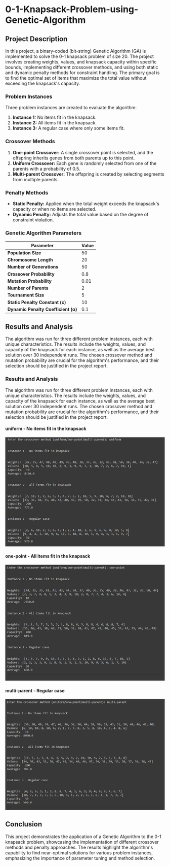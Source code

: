# 0-1-Knapsack-Problem-using-Genetic-Algorithm

## Project Description

In this project, a binary-coded (bit-string) Genetic Algorithm (GA) is implemented to solve the 0-1 knapsack problem of size 20. The project involves creating weights, values, and knapsack capacity within specific bounds, implementing different crossover methods, and using both static and dynamic penalty methods for constraint handling. The primary goal is to find the optimal set of items that maximize the total value without exceeding the knapsack's capacity.

### Problem Instances

Three problem instances are created to evaluate the algorithm:
1. **Instance 1:** No items fit in the knapsack.
2. **Instance 2:** All items fit in the knapsack.
3. **Instance 3:** A regular case where only some items fit.

### Crossover Methods
1. **One-point Crossover:** A single crossover point is selected, and the offspring inherits genes from both parents up to this point.
2. **Uniform Crossover:** Each gene is randomly selected from one of the parents with a probability of 0.5.
3. **Multi-parent Crossover:** The offspring is created by selecting segments from multiple parents.

### Penalty Methods
- **Static Penalty:** Applied when the total weight exceeds the knapsack's capacity or when no items are selected.
- **Dynamic Penalty:** Adjusts the total value based on the degree of constraint violation.

### Genetic Algorithm Parameters

| Parameter                       | Value  |
|---------------------------------|--------|
| **Population Size**             | 50     |
| **Chromosome Length**           | 20     |
| **Number of Generations**       | 50     |
| **Crossover Probability**       | 0.8    |
| **Mutation Probability**        | 0.01   |
| **Number of Parents**           | 2      |
| **Tournament Size**             | 5      |
| **Static Penalty Constant (c)** | 10     |
| **Dynamic Penalty Coefficient (α)** | 0.1 |


## Results and Analysis
The algorithm was run for three different problem instances, each with unique characteristics. The results include the weights, values, and capacity of the knapsack for each instance, as well as the average best solution over 30 independent runs. The chosen crossover method and mutation probability are crucial for the algorithm's performance, and their selection should be justified in the project report.

### Results and Analysis

The algorithm was run for three different problem instances, each with unique characteristics. The results include the weights, values, and capacity of the knapsack for each instance, as well as the average best solution over 30 independent runs. The chosen crossover method and mutation probability are crucial for the algorithm's performance, and their selection should be justified in the project report.

#### uniform - No items fit in the knapsack
![uniform](screenshots/uniform.png)

#### one-point - All items fit in the knapsack
![one-point](screenshots/one-point.png)

#### multi-parent - Regular case
![multi-parent](screenshots/multi-parent.png)

## Conclusion
This project demonstrates the application of a Genetic Algorithm to the 0-1 knapsack problem, showcasing the implementation of different crossover methods and penalty approaches. The results highlight the algorithm's capability to find near-optimal solutions for various problem instances, emphasizing the importance of parameter tuning and method selection.

